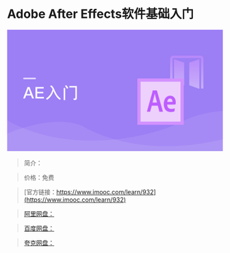 # Adobe After Effects软件基础入门

![img](../../assets/5fe443000001bc5a05400304.jpg)

> 简介：

> 价格：免费

> [官方链接：https://www.imooc.com/learn/932](https://www.imooc.com/learn/932)

> [阿里网盘：]()

> [百度网盘：]()

> [夸克网盘：]()
